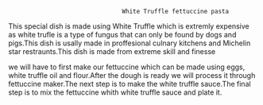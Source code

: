                                     White Truffle fettuccine pasta

This special dish is made using White Truffle which is extremly expensive as white trufle is a type of fungus that can only be found by dogs and pigs.This dish is usally made in proffesional culnary kitchens and Michelin star restraunts.This dish is made from extreme skill and finesse                      

we will have to first make our fettuccine which can be made using eggs, white truffle oil and flour.After the dough is ready we will process it through fettuccine maker.The next step is to make the white truffle sauce.The final step is to mix the fettuccine whith white truffle sauce and plate it.